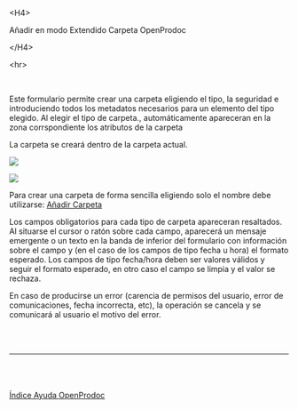 

&lt;H4&gt;

Añadir en modo Extendido Carpeta OpenProdoc

&lt;/H4&gt;



&lt;hr&gt;


<br>
<p>Este formulario permite crear una carpeta eligiendo el tipo, la seguridad e introduciendo todos los metadatos necesarios para un elemento del tipo elegido. Al elegir el tipo de carpeta., automáticamente apareceran en la zona corrspondiente los atributos de la carpeta</p>
<p>La carpeta se creará dentro de la carpeta actual.</p>

<p> <img src='http://dl.dropbox.com/u/49603479/OpenProdoc/ES/Img/AddFoldExt.jpg' /> </p>
<p> <img src='http://dl.dropbox.com/u/49603479/OpenProdoc/ES/Img/AddFoldExt2.jpg' /> </p>
<p>Para crear una carpeta de forma sencilla eligiendo solo el nombre debe utilizarse: <a href='ES_AddFolder.md'>Añadir Carpeta</a></p>
<p>Los campos obligatorios para cada tipo de carpeta apareceran resaltados. Al situarse el cursor o ratón sobre cada campo, aparecerá un mensaje emergente o un texto en la banda de inferior del formulario con información sobre el campo y (en el caso de los campos de tipo fecha u hora) el formato esperado. Los campos de tipo fecha/hora deben ser valores válidos y seguir el formato esperado, en otro caso el campo se limpia y el valor se rechaza.</p>
<p>En caso de producirse un error (carencia de permisos del usuario, error de comunicaciones, fecha incorrecta, etc), la operación se cancela y se comunicará al usuario el motivo del error.</p>
<br>
<br>
<hr><br>
<br>
<br>
<a href='ES_HelpIndex.md'>Índice Ayuda OpenProdoc</a>